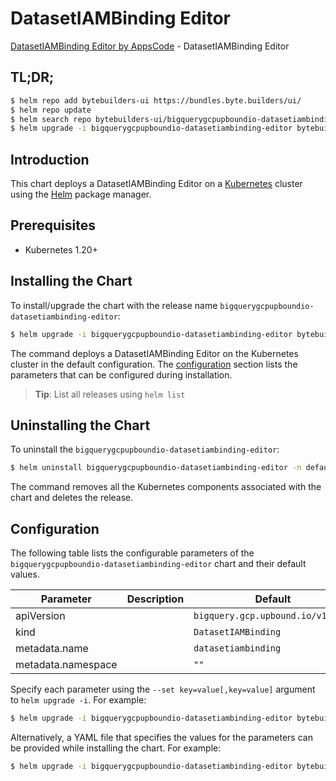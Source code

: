 # DatasetIAMBinding Editor

[DatasetIAMBinding Editor by AppsCode](https://byte.builders) - DatasetIAMBinding Editor

## TL;DR;

```bash
$ helm repo add bytebuilders-ui https://bundles.byte.builders/ui/
$ helm repo update
$ helm search repo bytebuilders-ui/bigquerygcpupboundio-datasetiambinding-editor --version=v0.4.18
$ helm upgrade -i bigquerygcpupboundio-datasetiambinding-editor bytebuilders-ui/bigquerygcpupboundio-datasetiambinding-editor -n default --create-namespace --version=v0.4.18
```

## Introduction

This chart deploys a DatasetIAMBinding Editor on a [Kubernetes](http://kubernetes.io) cluster using the [Helm](https://helm.sh) package manager.

## Prerequisites

- Kubernetes 1.20+

## Installing the Chart

To install/upgrade the chart with the release name `bigquerygcpupboundio-datasetiambinding-editor`:

```bash
$ helm upgrade -i bigquerygcpupboundio-datasetiambinding-editor bytebuilders-ui/bigquerygcpupboundio-datasetiambinding-editor -n default --create-namespace --version=v0.4.18
```

The command deploys a DatasetIAMBinding Editor on the Kubernetes cluster in the default configuration. The [configuration](#configuration) section lists the parameters that can be configured during installation.

> **Tip**: List all releases using `helm list`

## Uninstalling the Chart

To uninstall the `bigquerygcpupboundio-datasetiambinding-editor`:

```bash
$ helm uninstall bigquerygcpupboundio-datasetiambinding-editor -n default
```

The command removes all the Kubernetes components associated with the chart and deletes the release.

## Configuration

The following table lists the configurable parameters of the `bigquerygcpupboundio-datasetiambinding-editor` chart and their default values.

|     Parameter      | Description |                   Default                    |
|--------------------|-------------|----------------------------------------------|
| apiVersion         |             | <code>bigquery.gcp.upbound.io/v1beta1</code> |
| kind               |             | <code>DatasetIAMBinding</code>               |
| metadata.name      |             | <code>datasetiambinding</code>               |
| metadata.namespace |             | <code>""</code>                              |


Specify each parameter using the `--set key=value[,key=value]` argument to `helm upgrade -i`. For example:

```bash
$ helm upgrade -i bigquerygcpupboundio-datasetiambinding-editor bytebuilders-ui/bigquerygcpupboundio-datasetiambinding-editor -n default --create-namespace --version=v0.4.18 --set apiVersion=bigquery.gcp.upbound.io/v1beta1
```

Alternatively, a YAML file that specifies the values for the parameters can be provided while
installing the chart. For example:

```bash
$ helm upgrade -i bigquerygcpupboundio-datasetiambinding-editor bytebuilders-ui/bigquerygcpupboundio-datasetiambinding-editor -n default --create-namespace --version=v0.4.18 --values values.yaml
```
